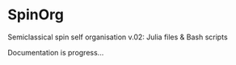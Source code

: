 # SpinOrg
Semiclassical spin self organisation v.02: Julia files &amp; Bash scripts

Documentation is progress...
